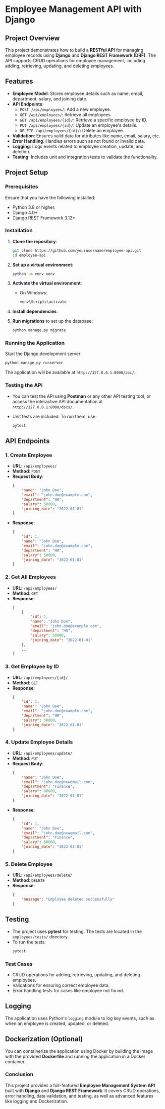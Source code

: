 # Employee Management API with Django

## Project Overview

This project demonstrates how to build a **RESTful API** for managing employee records using **Django** and **Django REST Framework (DRF)**. The API supports CRUD operations for employee management, including adding, retrieving, updating, and deleting employees.

## Features

- **Employee Model**: Stores employee details such as name, email, department, salary, and joining date.
- **API Endpoints**:
    - `POST /api/employees/`: Add a new employee.
    - `GET /api/employees/`: Retrieve all employees.
    - `GET /api/employees/{id}/`: Retrieve a specific employee by ID.
    - `PUT /api/employees/{id}/`: Update an employee's details.
    - `DELETE /api/employees/{id}/`: Delete an employee.
- **Validation**: Ensures valid data for attributes like name, email, salary, etc.
- **Error Handling**: Handles errors such as not found or invalid data.
- **Logging**: Logs events related to employee creation, update, and deletion.
- **Testing**: Includes unit and integration tests to validate the functionality.

## Project Setup

### Prerequisites

Ensure that you have the following installed:

- Python 3.8 or higher.
- Django 4.0+
- Django REST Framework 3.12+

### Installation

1. **Clone the repository**:
    ```bash
    git clone https://github.com/yourusername/employee-api.git
    cd employee-api
    ```

2. **Set up a virtual environment**:
    ```bash
    python -m venv venv
    ```

3. **Activate the virtual environment**:
    - On Windows:
        ```bash
        venv\Scripts\activate
        ```
   

4. **Install dependencies**:
    
5. **Run migrations** to set up the database:
    ```bash
    python manage.py migrate
    ```

### Running the Application

Start the Django development server:
```bash
python manage.py runserver
```

The application will be available at `http://127.0.0.1:8000/api/`.

### Testing the API

- You can test the API using **Postman** or any other API testing tool, or access the interactive API documentation at `http://127.0.0.1:8000/docs/`.

- Unit tests are included. To run them, use:
    ```bash
    pytest
    ```

## API Endpoints

### 1. **Create Employee**

- **URL**: `/api/employees/`
- **Method**: `POST`
- **Request Body**:
    ```json
    {
        "name": "John Doe",
        "email": "john.doe@example.com",
        "department": "HR",
        "salary": 50000,
        "joining_date": "2022-01-01"
    }
    ```
- **Response**:
    ```json
    {
        "id": 1,
        "name": "John Doe",
        "email": "john.doe@example.com",
        "department": "HR",
        "salary": 50000,
        "joining_date": "2022-01-01"
    }
    ```

### 2. **Get All Employees**

- **URL**: `/api/employees/`
- **Method**: `GET`
- **Response**:
    ```json
    [
        {
            "id": 1,
            "name": "John Doe",
            "email": "john.doe@example.com",
            "department": "HR",
            "salary": 50000,
            "joining_date": "2022-01-01"
        },
        ...
    ]
    ```

### 3. **Get Employee by ID**

- **URL**: `/api/employees/{id}/`
- **Method**: `GET`
- **Response**:
    ```json
    {
        "id": 1,
        "name": "John Doe",
        "email": "john.doe@example.com",
        "department": "HR",
        "salary": 50000,
        "joining_date": "2022-01-01"
    }
    ```

### 4. **Update Employee Details**

- **URL**: `/api/employees/update/`
- **Method**: `PUT`
- **Request Body**:
    ```json
    {
        "name": "John Doe",
        "email": "john.doe@newemail.com",
        "department": "Finance",
        "salary": 60000,
        "joining_date": "2022-01-01"
    }
    ```
- **Response**:
    ```json
    {
        "id": 1,
        "name": "John Doe",
        "email": "john.doe@newemail.com",
        "department": "Finance",
        "salary": 60000,
        "joining_date": "2022-01-01"
    }
    ```

### 5. **Delete Employee**

- **URL**: `/api/employees/delete/`
- **Method**: `DELETE`
- **Response**:
    ```json
    {
        "message": "Employee deleted successfully"
    }
    ```

## Testing

- The project uses **pytest** for testing. The tests are located in the `employees/tests/` directory.
- To run the tests:
    ```bash
    pytest
    ```

### Test Cases

- CRUD operations for adding, retrieving, updating, and deleting employees.
- Validations for ensuring correct employee data.
- Error handling tests for cases like employee not found.

## Logging

The application uses Python's `logging` module to log key events, such as when an employee is created, updated, or deleted.

## Dockerization (Optional)

You can containerize the application using Docker by building the image with the provided **Dockerfile** and running the application in a Docker container.


### Conclusion

This project provides a full-featured **Employee Management System API** built with **Django** and **Django REST Framework**. It covers CRUD operations, error handling, data validation, and testing, as well as advanced features like logging and Dockerization.

